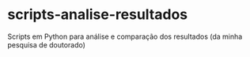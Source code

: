 # scripts-analise-resultados
Scripts em Python para análise e comparação dos resultados (da minha pesquisa de doutorado)
